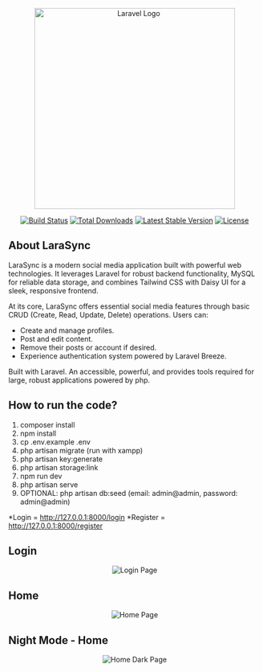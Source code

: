 <p align="center"><a href="https://laravel.com" target="_blank"><img src="https://raw.githubusercontent.com/laravel/art/master/logo-lockup/5%20SVG/2%20CMYK/1%20Full%20Color/laravel-logolockup-cmyk-red.svg" width="400" alt="Laravel Logo"></a></p>

<p align="center">
<a href="https://github.com/laravel/framework/actions"><img src="https://github.com/laravel/framework/workflows/tests/badge.svg" alt="Build Status"></a>
<a href="https://packagist.org/packages/laravel/framework"><img src="https://img.shields.io/packagist/dt/laravel/framework" alt="Total Downloads"></a>
<a href="https://packagist.org/packages/laravel/framework"><img src="https://img.shields.io/packagist/v/laravel/framework" alt="Latest Stable Version"></a>
<a href="https://packagist.org/packages/laravel/framework"><img src="https://img.shields.io/packagist/l/laravel/framework" alt="License"></a>
</p>

## About LaraSync

LaraSync is a modern social media application built with powerful web technologies. It leverages Laravel for robust backend functionality, MySQL for reliable data storage, and combines Tailwind CSS with Daisy UI for a sleek, responsive frontend.

At its core, LaraSync offers essential social media features through basic CRUD (Create, Read, Update, Delete) operations. Users can:

- Create and manage profiles.
- Post and edit content.
- Remove their posts or account if desired.
- Experience authentication system powered by Laravel Breeze.

Built with Laravel. An accessible, powerful, and provides tools required for large, robust applications powered by php.

## How to run the code?

1. composer install
2. npm install
3. cp .env.example .env
4. php artisan migrate (run with xampp)
5. php artisan key:generate
6. php artisan storage:link
7. npm run dev
8. php artisan serve
9. OPTIONAL: php artisan db:seed (email: admin@admin, password: admin@admin)

*Login = http://127.0.0.1:8000/login
*Register = http://127.0.0.1:8000/register

## Login
<p align="center">
<img src="https://i.imgur.com/cRDwjMq.png" alt="Login Page">
</p>

## Home
<p align="center">
<img src="https://i.imgur.com/dM6jzMG.png" alt="Home Page">
</p>

## Night Mode - Home
<p align="center">
<img src="https://i.imgur.com/RGszECs.png" alt="Home Dark Page">
</p>


